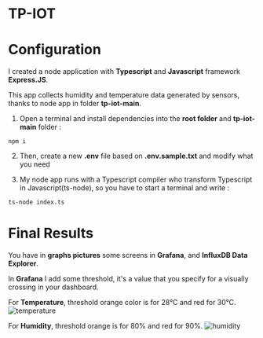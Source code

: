 # TP-IOT

# Configuration 

I created a node application with **Typescript** and **Javascript** framework **Express.JS**. 

This app collects humidity and temperature data generated by sensors, thanks to node app in folder **tp-iot-main**.

 1) Open a terminal and install dependencies into the **root folder** and **tp-iot-main** folder :

```
npm i

```

2) Then, create a new **.env** file based on **.env.sample.txt** and modify what you need 

3) My node app runs with a Typescript compiler who transform Typescript in Javascript(ts-node), so you have to start a terminal and write :

```
ts-node index.ts

```
# Final Results 

You have in **graphs pictures** some screens in **Grafana**, and **InfluxDB Data Explorer**.

In **Grafana** I add some threshold, it's a value that you specify for a visually crossing in your dashboard. 

For **Temperature**, threshold orange color is for 28°C and red for 30°C.
![temperature](https://user-images.githubusercontent.com/74965427/211004702-419dfb2c-84ef-4f6a-978a-49102341565c.png)

For **Humidity**, threshold orange is for 80% and red for 90%.
![humidity](https://user-images.githubusercontent.com/74965427/211004703-1e0502a8-88fa-46d7-9e31-e81eb865a44b.png)
